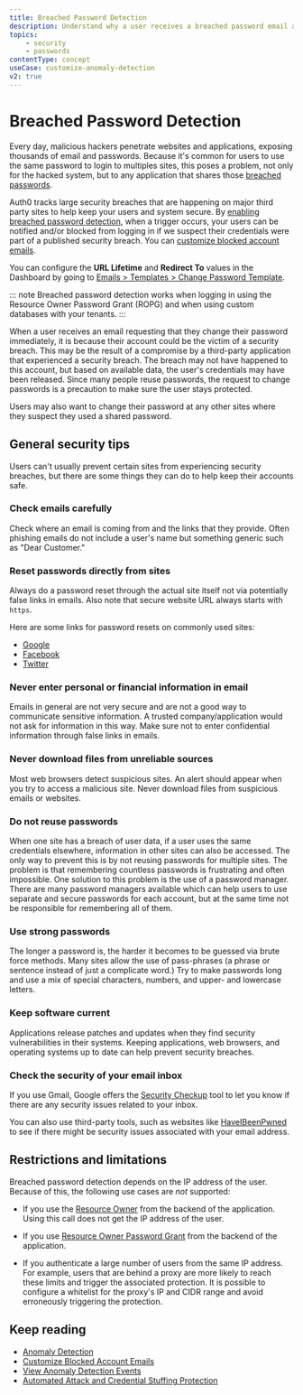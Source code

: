 ```yaml
---
title: Breached Password Detection
description: Understand why a user receives a breached password email and general web security tips.
topics:
    - security
    - passwords
contentType: concept
useCase: customize-anomaly-detection
v2: true
---
```


# Breached Password Detection

Every day, malicious hackers penetrate websites and applications, exposing thousands of email and passwords. Because it's common for users to use the same password to login to multiples sites, this poses a problem, not only for the hacked system, but to any application that shares those [breached passwords](/anomaly-detection/concepts/breached-passwords).

Auth0 tracks large security breaches that are happening on major third party sites to help keep your users and system secure. By [enabling breached password detection](/anomaly-detection/guides/set-anomaly-detection-preferences), when a trigger occurs, your users can be notified and/or blocked from logging in if we suspect their credentials were part of a published security breach. You can [customize blocked account emails](/anomaly-detection/guides/customize-blocked-account-emails).

You can configure the **URL Lifetime** and **Redirect To** values in the Dashboard by going to [Emails > Templates > Change Password Template](${manage_url}/#/emails).

::: note
Breached password detection works when logging in using the Resource Owner Password Grant (ROPG) and when using custom databases with your tenants.
:::

When a user receives an email requesting that they change their password immediately, it is because their account could be the victim of a security breach. This may be the result of a compromise by a third-party application that experienced a security breach. The breach may not have happened to this account, but based on available data, the user's credentials may have been released. Since many people reuse passwords, the request to change passwords is a precaution to make sure the user stays protected. 

Users may also want to change their password at any other sites where they suspect they used a shared password. 

## General security tips

Users can't usually prevent certain sites from experiencing security breaches, but there are some things they can do to help keep their accounts safe.

### Check emails carefully

Check where an email is coming from and the links that they provide. Often phishing emails do not include a user's name but something generic such as "Dear Customer."  

### Reset passwords directly from sites

Always do a password reset through the actual site itself not via potentially false links in emails. Also note that secure website URL always starts with `https`.

Here are some links for password resets on commonly used sites:
* [Google](https://www.google.com/accounts/recovery/)
* [Facebook](https://www.facebook.com/settings)
* [Twitter](https://twitter.com/settings/password)

### Never enter personal or financial information in email

Emails in general are not very secure and are not a good way to communicate sensitive information. A trusted company/application would not ask for  information in this way. Make sure not to enter confidential information through false links in emails. 

### Never download files from unreliable sources

Most web browsers detect suspicious sites. An alert should appear when you try to access a malicious site. Never download files from suspicious emails or websites.

### Do not reuse passwords

When one site has a breach of user data, if a user uses the same credentials elsewhere, information in other sites can also be accessed. The only way to prevent this is by not reusing passwords for multiple sites. The problem is that remembering countless passwords is frustrating and often impossible. One solution to this problem is the use of a password manager. There are many password managers available which can help users to use separate and secure passwords for each account, but at the same time not be responsible for remembering all of them. 

### Use strong passwords

The longer a password is, the harder it becomes to be guessed via brute force methods. Many sites allow the use of pass-phrases (a phrase or sentence instead of just a complicate word.) Try to make passwords long and use a mix of special characters, numbers, and upper- and lowercase letters.

### Keep software current

Applications release patches and updates when they find security vulnerabilities in their systems. Keeping applications, web browsers, and operating systems up to date can help prevent security breaches.

### Check the security of your email inbox

If you use Gmail, Google offers the [Security Checkup](https://myaccount.google.com/security-checkup) tool to let you know if there are any security issues related to your inbox.

You can also use third-party tools, such as websites like [HaveIBeenPwned](https://haveibeenpwned.com/PwnedWebsites) to see if there might be security issues associated with your email address.

## Restrictions and limitations

Breached password detection depends on the IP address of the user. Because of this, the following use cases are *not* supported:

* If you use the [Resource Owner](/api/authentication#resource-owner) from the backend of the application. Using this call does not get the IP address of the user. 

* If you use [Resource Owner Password Grant](/api-auth/grant/password) from the backend of the application. 

* If you authenticate a large number of users from the same IP address. For example, users that are behind a proxy are more likely to reach these limits and trigger the associated protection. It is possible to configure a whitelist for the proxy's IP and CIDR range and avoid erroneously triggering the protection.

## Keep reading

* [Anomaly Detection](/anomaly-detection)
* [Customize Blocked Account Emails](/anomaly-detection/guides/customize-blocked-account-emails)
* [View Anomaly Detection Events](/anomaly-detection/guides/view-anomaly-detection-events)
* [Automated Attack and Credential Stuffing Protection](/anomaly-detection/concepts/credential-stuffing)
